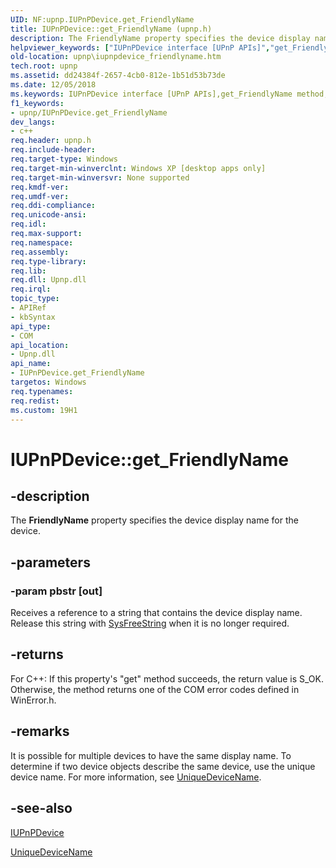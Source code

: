 ```yaml
---
UID: NF:upnp.IUPnPDevice.get_FriendlyName
title: IUPnPDevice::get_FriendlyName (upnp.h)
description: The FriendlyName property specifies the device display name for the device.
helpviewer_keywords: ["IUPnPDevice interface [UPnP APIs]","get_FriendlyName method","IUPnPDevice.get_FriendlyName","IUPnPDevice::get_FriendlyName","_upnp_iupnpdevice_friendlyname","get_FriendlyName","get_FriendlyName method [UPnP APIs]","get_FriendlyName method [UPnP APIs]","IUPnPDevice interface","upnp.iupnpdevice_friendlyname","upnp/IUPnPDevice::get_FriendlyName"]
old-location: upnp\iupnpdevice_friendlyname.htm
tech.root: upnp
ms.assetid: dd24384f-2657-4cb0-812e-1b51d53b73de
ms.date: 12/05/2018
ms.keywords: IUPnPDevice interface [UPnP APIs],get_FriendlyName method, IUPnPDevice.get_FriendlyName, IUPnPDevice::get_FriendlyName, _upnp_iupnpdevice_friendlyname, get_FriendlyName, get_FriendlyName method [UPnP APIs], get_FriendlyName method [UPnP APIs],IUPnPDevice interface, upnp.iupnpdevice_friendlyname, upnp/IUPnPDevice::get_FriendlyName
f1_keywords:
- upnp/IUPnPDevice.get_FriendlyName
dev_langs:
- c++
req.header: upnp.h
req.include-header: 
req.target-type: Windows
req.target-min-winverclnt: Windows XP [desktop apps only]
req.target-min-winversvr: None supported
req.kmdf-ver: 
req.umdf-ver: 
req.ddi-compliance: 
req.unicode-ansi: 
req.idl: 
req.max-support: 
req.namespace: 
req.assembly: 
req.type-library: 
req.lib: 
req.dll: Upnp.dll
req.irql: 
topic_type:
- APIRef
- kbSyntax
api_type:
- COM
api_location:
- Upnp.dll
api_name:
- IUPnPDevice.get_FriendlyName
targetos: Windows
req.typenames: 
req.redist: 
ms.custom: 19H1
---
```


# IUPnPDevice::get_FriendlyName


## -description


The 
<b>FriendlyName</b> property specifies the device display name for the device.


## -parameters




### -param pbstr [out]

Receives a reference to a string that contains the device display name. Release this string with <a href="https://docs.microsoft.com/previous-versions/windows/desktop/api/oleauto/nf-oleauto-sysfreestring">SysFreeString</a> when it is no longer required.


## -returns



For C++: If this property's "get" method succeeds, the return value is S_OK. Otherwise, the method returns one of the COM error codes defined in WinError.h.




## -remarks



It is possible for multiple devices to have the same display name. To determine if two device objects describe the same device, use the unique device name. For more information, see 
<a href="https://docs.microsoft.com/windows/desktop/api/upnp/nf-upnp-iupnpdevice-get_uniquedevicename">UniqueDeviceName</a>.




## -see-also




<a href="https://docs.microsoft.com/windows/desktop/api/upnp/nn-upnp-iupnpdevice">IUPnPDevice</a>



<a href="https://docs.microsoft.com/windows/desktop/api/upnp/nf-upnp-iupnpdevice-get_uniquedevicename">UniqueDeviceName</a>
 

 


